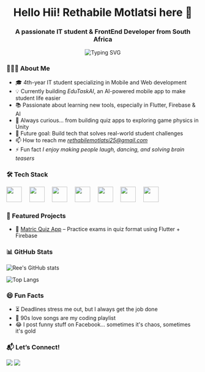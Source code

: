 <h1 align="center">
  Hello Hii! Rethabile Motlatsi here 👋
</h1>

<h3 align="center">
  A passionate IT student & FrontEnd Developer from South Africa
</h3>

<p align="center">
  <img src="https://readme-typing-svg.demolab.com?font=Fira+Code&pause=1000&color=F7A90B&center=true&vCenter=true&width=435&lines=IT+student+who+builds+real+projects;Solving+student+problems+with+code;Learning+Flutter,+Firebase+%26+Unity;Making+apps+that+actually+help+people" alt="Typing SVG" />
</p>

### 💁🏽‍♀ About Me

- 🎓 4th-year IT student specializing in Mobile and Web development
- 💡 Currently building *EduTaskAI*, an AI-powered mobile app to make student life easier
- 📚 Passionate about learning new tools, especially in Flutter, Firebase & AI
- 🧠 Always curious... from building quiz apps to exploring game physics in Unity
- 🎯 Future goal: Build tech that solves real-world student challenges
- 📫 How to reach me *rethabilemotlatsi25@gmail.com*
- ⚡ Fun fact *I enjoy making people laugh, dancing, and solving brain teasers*
  

### 🛠 Tech Stack

<p>
  <img src="https://cdn.jsdelivr.net/gh/devicons/devicon/icons/flutter/flutter-original.svg" width="40"/>
  &nbsp;&nbsp;&nbsp;
  <img src="https://cdn.jsdelivr.net/gh/devicons/devicon/icons/firebase/firebase-plain.svg" width="40"/>
  &nbsp;&nbsp;&nbsp;
  <img src="https://cdn.jsdelivr.net/gh/devicons/devicon/icons/dart/dart-original.svg" width="40"/>
  &nbsp;&nbsp;&nbsp;
  <img src="https://cdn.jsdelivr.net/gh/devicons/devicon/icons/github/github-original.svg" width="40"/>
  &nbsp;&nbsp;&nbsp;
  <img src="https://cdn.jsdelivr.net/gh/devicons/devicon/icons/unity/unity-original.svg" width="40"/>
  &nbsp;&nbsp;&nbsp;
  <img src="https://cdn.jsdelivr.net/gh/devicons/devicon/icons/csharp/csharp-original.svg" width="40"/>
  &nbsp;&nbsp;&nbsp;
  <img src="https://cdn.jsdelivr.net/gh/devicons/devicon/icons/dot-net/dot-net-original.svg" width="40"/>
</p>


### 🚀 Featured Projects

- 📱 [Matric Quiz App](https://github.com/your-quiz-link) – Practice exams in quiz format using Flutter + Firebase
  


### 📊 GitHub Stats

![Ree's GitHub stats](https://github-readme-stats.vercel.app/api?username=RethaBile25&show_icons=true&theme=tokyonight)

![Top Langs](https://github-readme-stats.vercel.app/api/top-langs/?username=RethaBile25&layout=compact&theme=tokyonight)



### 😄 Fun Facts

- ⏳ Deadlines stress me out, but I always get the job done
- 🎵 90s love songs are my coding playlist
- 😂 I post funny stuff on Facebook... sometimes it's chaos, sometimes it's gold



### 📬 Let’s Connect!

<p>
  <a href="mailto:rethabilemotlatsi25@gmail.com"><img src="https://img.shields.io/badge/Gmail-D14836?style=for-the-badge&logo=gmail&logoColor=white"></a>
  <a href="[https://linkedin.com/in/your-link](https://www.linkedin.com/in/rethabile-motlatsi-05a0a9228)"><img src="https://img.shields.io/badge/LinkedIn-blue?style=for-the-badge&logo=linkedin&logoColor=white"></a>
</p>

<!--
**RethaBile25/RethaBile25** is a ✨ _special_ ✨ repository because its `README.md` (this file) appears on your GitHub profile.

Here are some ideas to get you started:

- 🔭 I’m currently working on ...
- 🌱 I’m currently learning ...
- 👯 I’m looking to collaborate on ...
- 🤔 I’m looking for help with ...
- 💬 Ask me about ...
- 📫 How to reach me: ...
- 😄 Pronouns: ...
- ⚡ Fun fact: ...
-->
